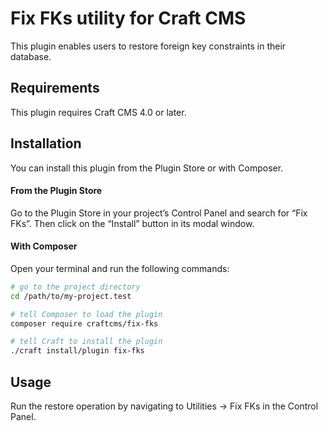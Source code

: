 # Fix FKs utility for Craft CMS

This plugin enables users to restore foreign key constraints in their database.

## Requirements

This plugin requires Craft CMS 4.0 or later.

## Installation

You can install this plugin from the Plugin Store or with Composer.

#### From the Plugin Store

Go to the Plugin Store in your project’s Control Panel and search for “Fix FKs”. Then click on the “Install” button in its modal window.

#### With Composer

Open your terminal and run the following commands:

```bash
# go to the project directory
cd /path/to/my-project.test

# tell Composer to load the plugin
composer require craftcms/fix-fks

# tell Craft to install the plugin
./craft install/plugin fix-fks
```

## Usage

Run the restore operation by navigating to Utilities → Fix FKs in the Control Panel.
